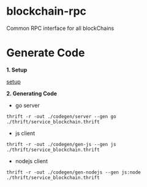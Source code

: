 # blockchain-rpc
Common RPC interface for all blockChains

# Generate Code

**1. Setup**

[setup](http://thrift-tutorial.readthedocs.io/en/latest/installation.html)

**2. Generating Code**

- go server

```
thrift -r -out ./codegen/server --gen go ./thrift/service_blockchain.thrift
```

- js client

```
thrift -r -out ./codegen/gen-js --gen js ./thrift/service_blockchain.thrift
```

- nodejs client

```
thrift -r -out ./codegen/gen-nodejs --gen js:node ./thrift/service_blockchain.thrift
```
